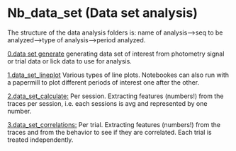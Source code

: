 
# Nb_data_set (Data set analysis)

The structure of the data analysis folders is: 
name of analysis-->seq to be analyzed-->type of analysis-->period analyzed.


[0.data set generate](https://github.com/gilmandelbaum/analysis-pipeline-for-photometry_ex/tree/master/Nb_data_set/0.data_set_generate)
generating data set of interest from photometry signal or trial data or lick data to use for analysis. 

[1.data_set_lineplot](https://github.com/gilmandelbaum/analysis-pipeline-for-photometry_ex/tree/master/Nb_data_set/data_set_lineplot)
Various types of line plots. Notebookes can also run with a papermill to plot different periods of interest one after the other. 

[2.data_set_calculate:](https://github.com/gilmandelbaum/analysis-pipeline-for-photometry_ex/tree/master/Nb_data_set/data_set_calculations)
Per session. Extracting features (numbers!) from the traces per session, i.e. each sessions is avg and represented by one number. 

[3.data_set_correlations:](https://github.com/gilmandelbaum/analysis-pipeline-for-photometry_ex/tree/master/Nb_data_set/3.data_set_correlations)
Per trial. Extracting features (numbers!) from the traces and from the behavior to see if they are correlated. Each trial is treated independently. 
